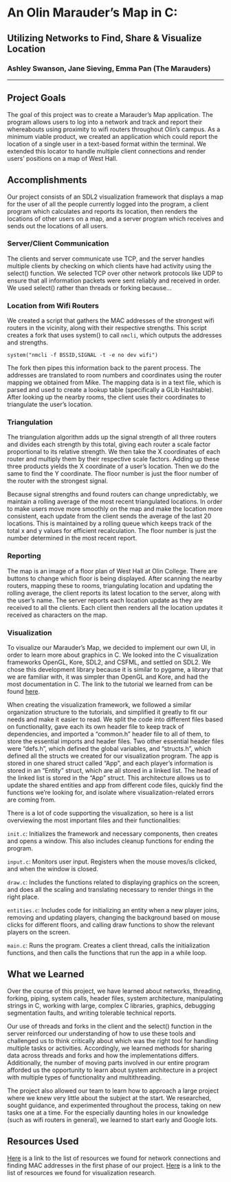 # An Olin Marauder’s Map in C:
## Utilizing Networks to Find, Share & Visualize Location
### Ashley Swanson, Jane Sieving, Emma Pan (The Marauders)

---

## Project Goals

The goal of this project was to create a Marauder’s Map application. The program allows users to log into a network and track and report their whereabouts using proximity to wifi routers throughout Olin’s campus. As a minimum viable product, we created an application which could report the location of a single user in a text-based format within the terminal. We extended this locator to handle multiple client connections and render users’ positions on a map of West Hall.

## Accomplishments

Our project consists of an SDL2 visualization framework that displays a map for the user of all the people currently logged into the program, a client program which calculates and reports its location, then renders the locations of other users on a map, and a server program which receives and sends out the locations of all users.

### Server/Client Communication

The clients and server communicate use TCP, and the server handles multiple clients by checking on which clients have had activity using the select() function. We selected TCP over other network protocols like UDP to ensure that all information packets were sent reliably and received in order. We used select() rather than threads or forking because... <br>

### Location from Wifi Routers

We created a script that gathers the MAC addresses of the strongest wifi routers in the vicinity, along with their respective strengths. This script creates a fork that uses system() to call `nmcli`, which outputs the addresses and strengths.

`system("nmcli -f BSSID,SIGNAL -t -e no dev wifi")`

The fork then pipes this information back to the parent process. The addresses are translated to room numbers and coordinates using the router mapping we obtained from Mike. The mapping data is in a text file, which is parsed and used to create a lookup table (specifically a GLib Hashtable). After looking up the nearby rooms, the client uses their coordinates to triangulate the user’s location. <br>

### Triangulation

The triangulation algorithm adds up the signal strength of all three routers and divides each strength by this total, giving each router a scale factor proportional to its relative strength. We then take the X coordinates of each router and multiply them by their respective scale factors. Adding up these three products yields the X coordinate of a user’s location. Then we do the same to find the Y coordinate. The floor number is just the floor number of the router with the strongest signal.

Because signal strengths and found routers can change unpredictably, we maintain a rolling average of the most recent triangulated locations. In order to make users move more smoothly on the map and make the location more consistent, each update from the client sends the average of the last 20 locations. This is maintained by a rolling queue which keeps track of the total x and y values for efficient recalculation. The floor number is just the number determined in the most recent report. <br>

### Reporting

The map is an image of a floor plan of West Hall at Olin College. There are buttons to change which floor is being displayed. After scanning the nearby routers, mapping these to rooms, triangulating location and updating the rolling average, the client reports its latest location to the server, along with the user’s name. The server reports each location update as they are received to all the clients. Each client then renders all the location updates it received as characters on the map. <br>

### Visualization

To visualize our Marauder’s Map, we decided to implement our own UI, in order to learn more about graphics in C. We looked into the C visualization frameworks OpenGL, Kore, SDL2, and CSFML, and settled on SDL2. We chose this development library because it is similar to pygame, a library that we are familiar with, it was simpler than OpenGL and Kore, and had the most documentation in C. The link to the tutorial we learned from can be found [here](https://www.parallelrealities.co.uk/tutorials/#ppp). <br>

When creating the visualization framework, we followed a similar organization structure to the tutorials, and simplified it greatly to fit our needs and make it easier to read. We split the code into different files based on functionality, gave each its own header file to keep track of dependencies, and imported a “common.h” header file to all of them, to store the essential imports and header files. Two other essential header files were “defs.h”, which defined the global variables, and “structs.h”, which defined all the structs we created for our visualization program. The app is stored in one shared struct called “App”, and each player’s information is stored in an “Entity” struct, which are all stored in a linked list. The head of the linked list is stored in the “App” struct. This architecture allows us to update the shared entities and app from different code files, quickly find the functions we’re looking for, and isolate where visualization-related errors are coming from. <br>

There is a lot of code supporting the visualization, so here is a list overviewing the most important files and their functionalities:

`init.c`: Initializes the framework and necessary components, then creates and opens a window. This also includes cleanup functions for ending the program.

`input.c`: Monitors user input. Registers when the mouse moves/is clicked, and when the window is closed.

`draw.c`: Includes the functions related to displaying graphics on the screen, and does all the scaling and translating necessary to render things in the right place.

`entities.c`: Includes code for initializing an entity when a new player joins, removing and updating players, changing the background based on mouse clicks for different floors, and calling draw functions to show the relevant players on the screen.

`main.c`: Runs the program. Creates a client thread, calls the initialization functions, and then calls the functions that run the app in a while loop.


## What we Learned

Over the course of this project, we have learned about networks, threading, forking, piping, system calls, header files, system architecture, manipulating strings in C, working with large, complex C libraries, graphics, debugging segmentation faults, and writing tolerable technical reports. <br>

Our use of threads and forks in the client and the select() function in the server reinforced our understanding of how to use these tools and challenged us to think critically about which was the right tool for handling multiple tasks or activities. Accordingly, we learned methods for sharing data across threads and forks and how the implementations differs. Additionally, the number of moving parts involved in our entire program afforded us the opportunity to learn about system architecture in a project with multiple types of functionality and multithreading.

The project also allowed our team to learn how to approach a large project where we knew very little about the subject at the start. We researched, sought guidance, and experimented throughout the process, taking on new tasks one at a time. For the especially daunting holes in our knowledge (such as wifi routers in general), we learned to start early and Google lots.


## Resources Used

[Here](https://docs.google.com/document/d/1idELToCDq5wX1h-5r3yL-W4tlr2yUxLwAVgkMUuoz4s/edit?usp=sharing) is a link to the list of resources we found for network connections and finding MAC addresses in the first phase of our project.
[Here](https://docs.google.com/document/d/1Z-yXkrT_hlOyFl2hj6lLLfkZ74O_Ei0_TwBZ1cZhOnA/edit?usp=sharing) is a link to the list of resources we found for visualization research.
